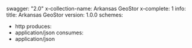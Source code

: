 swagger: "2.0"
x-collection-name: Arkansas GeoStor
x-complete: 1
info:
  title: Arkansas GeoStor
  version: 1.0.0
schemes:
- http
produces:
- application/json
consumes:
- application/json